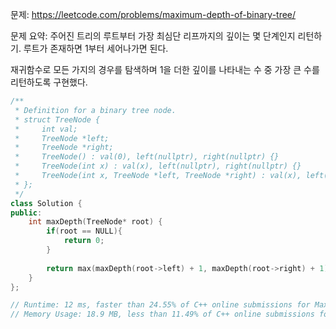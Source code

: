 문제: https://leetcode.com/problems/maximum-depth-of-binary-tree/    
           
문제 요약: 주어진 트리의 루트부터 가장 최심단 리프까지의 깊이는 몇 단계인지 리턴하기. 루트가 존재하면 1부터 세어나가면 된다.    
           
재귀함수로 모든 가지의 경우를 탐색하며 1을 더한 깊이를 나타내는 수 중 가장 큰 수를 리턴하도록 구현했다.       
```cpp
/**
 * Definition for a binary tree node.
 * struct TreeNode {
 *     int val;
 *     TreeNode *left;
 *     TreeNode *right;
 *     TreeNode() : val(0), left(nullptr), right(nullptr) {}
 *     TreeNode(int x) : val(x), left(nullptr), right(nullptr) {}
 *     TreeNode(int x, TreeNode *left, TreeNode *right) : val(x), left(left), right(right) {}
 * };
 */
class Solution {
public:
    int maxDepth(TreeNode* root) {
        if(root == NULL){
            return 0;
        }
        
        return max(maxDepth(root->left) + 1, maxDepth(root->right) + 1);
    }
};

// Runtime: 12 ms, faster than 24.55% of C++ online submissions for Maximum Depth of Binary Tree.
// Memory Usage: 18.9 MB, less than 11.49% of C++ online submissions for Maximum Depth of Binary Tree.
```
